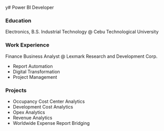 y# Power BI Developer

### Education
Electronics, B.S. Industrial Technology @ Cebu Technological University

### Work Experience
Finance Business Analyst @ Lexmark Research and Development Corp.
- Report Automation
- Digital Transformation
- Project Management

### Projects
- Occupancy Cost Center Analytics
- Development Cost Analytics
- Opex Analytics
- Revenue Analytics
- Worldwide Expense Report Bridging
